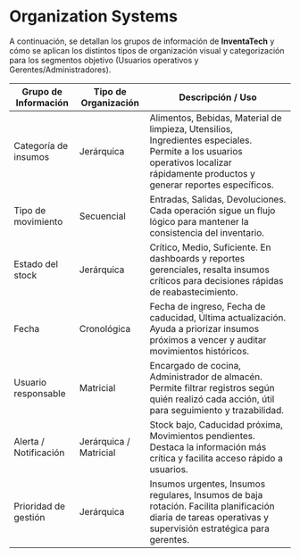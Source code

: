 # Organization Systems

A continuación, se detallan los grupos de información de **InventaTech** y cómo se aplican los distintos tipos de organización visual y categorización para los segmentos objetivo (Usuarios operativos y Gerentes/Administradores).

| Grupo de Información | Tipo de Organización | Descripción / Uso |
|---------------------|-------------------|-----------------|
| Categoría de insumos | Jerárquica | Alimentos, Bebidas, Material de limpieza, Utensilios, Ingredientes especiales. Permite a los usuarios operativos localizar rápidamente productos y generar reportes específicos. |
| Tipo de movimiento | Secuencial | Entradas, Salidas, Devoluciones. Cada operación sigue un flujo lógico para mantener la consistencia del inventario. |
| Estado del stock | Jerárquica | Crítico, Medio, Suficiente. En dashboards y reportes gerenciales, resalta insumos críticos para decisiones rápidas de reabastecimiento. |
| Fecha | Cronológica | Fecha de ingreso, Fecha de caducidad, Última actualización. Ayuda a priorizar insumos próximos a vencer y auditar movimientos históricos. |
| Usuario responsable | Matricial | Encargado de cocina, Administrador de almacén. Permite filtrar registros según quién realizó cada acción, útil para seguimiento y trazabilidad. |
| Alerta / Notificación | Jerárquica / Matricial | Stock bajo, Caducidad próxima, Movimientos pendientes. Destaca la información más crítica y facilita acceso rápido a usuarios. |
| Prioridad de gestión | Jerárquica | Insumos urgentes, Insumos regulares, Insumos de baja rotación. Facilita planificación diaria de tareas operativas y supervisión estratégica para gerentes. |

